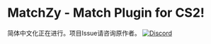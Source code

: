 MatchZy - Match Plugin for CS2!
==============

简体中文化正在进行。项目Issue请咨询原作者。
[![Discord](https://discordapp.com/api/guilds/1169549878490304574/widget.png?style=banner2)](https://discord.gg/2zvhy9m7qg)

